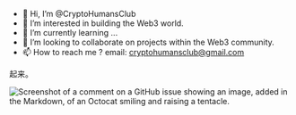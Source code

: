 - 👋 Hi, I’m @CryptoHumansClub
- 👀 I’m interested in building the Web3 world.
- 🌱 I’m currently learning ...
- 💞️ I’m looking to collaborate on projects within the Web3 community.
- 📫 How to reach me ? email: cryptohumansclub@gmail.com

起来。

![Screenshot of a comment on a GitHub issue showing an image, added in the Markdown, of an Octocat smiling and raising a tentacle.](https://gateway.pinata.cloud/ipfs/QmUfUH4bdRzPpa6fic2DMPgF2C7RobW9e6Lb12tcXBcwcx?_gl=1*1k6jlyk*rs_ga*MjA3NDMyNTU2LjE2ODc2NDIzMzM.*rs_ga_5RMPXG14TE*MTY4NzY0MjMzMy4xLjEuMTY4NzY0Mjc1NC42MC4wLjA.)

<!---
CryptoHumansClub/CryptoHumansClub is a ✨ special ✨ repository because its `README.md` (this file) appears on your GitHub profile.
You can click the Preview link to take a look at your changes.
--->
